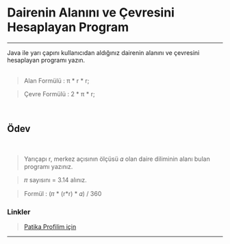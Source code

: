 # Dairenin Alanını ve Çevresini Hesaplayan Program

<hr>
Java ile yarı çapını kullanıcıdan aldığınız dairenin alanını ve çevresini hesaplayan programı yazın.

<br>
<br>

> Alan Formülü : π * r * r;

> Çevre Formülü : 2 * π * r;

<br>

## Ödev

<br>

> Yarıçapı r, merkez açısının ölçüsü 𝛼 olan daire diliminin alanı bulan programı yazınız.

> 𝜋 sayısını = 3.14 alınız.

> Formül : (𝜋 * (r*r) * 𝛼) / 360

### Linkler
> <a href="https://app.patika.dev/emrevaljean" target="_blank">Patika Profilim için</a>

<hr>
